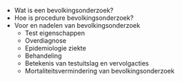 - Wat is een bevolkingsonderzoek?
- Hoe is procedure bevolkingsonderzoek?
- Voor en nadelen van bevolkingsonderzoek
	* Test eigenschappen
	* Overdiagnose
	* Epidemiologie ziekte
	* Behandeling
	* Betekenis van testuitslag en vervolgacties
	* Mortaliteitsvermindering van bevolkingsonderzoek

